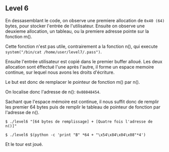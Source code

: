 ## Level 6

En dessasemblant le code, on observe une premiere allocation de `0x40 (64)` bytes,
pour stocker l'entrée de l'utilisateur.
Ensuite on observe une deuxieme allocation, un tableau, ou la premiere adresse
pointe sur la fonction m().

Cette fonction n'est pas utile, contrairement a la fonction n(), qui execute `system("/bin/cat /home/user/level7/.pass")`.

Ensuite l'entrée utilisateur est copié dans le premier buffer alloué.
Les deux allocation sont éffectué l'une après l'autre, il forme un espace
memoire continue, sur lequel nous avons les droits d'écriture.

Le but est donc de remplacer le pointeur de fonction m() par n().

On localise donc l'adresse de n(): `0x08048454`.

Sachant que l'espace mémoire est continue, il nous suffit donc de remplir les
premier 64 bytes puis de remplir le tableau de pointeur de fonction par l'adresse de n().

`$ ./level6 "[64 bytes de remplissage] + [Quatre fois l'adresse de n()]"`

`$ ./level6 $(python -c 'print "B" *64 + "\x54\x84\x04\x08"*4')`

Et le tour est joué.
